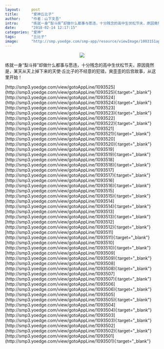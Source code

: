 ```yaml
---
layout:     post
title:      "爱神丘比子"
author:     "作者：山下文吾"
intro:      "练就一身“梨斗摔”却做什么都事与愿违，十分残念的高中生伏松节夫，原因竟然是，某天从天上掉下来的天使·丘比子的不经意的犯错，爽歪歪的后宫故事，从这里开始！"
date:       "2018-02-14 12:17:15"
categories: "爱神"
tags:       "丘比子"
image:      "http://smp.yoedge.com/smp-app/resource/viewImage/1003151appline.png"
---
```

<div style="text-align: center">
<p><img src="http://smp.yoedge.com/smp-app/resource/viewImage/1003151appline.png"/></p>
</div>
<p class="post-meta">
<span>练就一身“梨斗摔”却做什么都事与愿违，十分残念的高中生伏松节夫，原因竟然是，某天从天上掉下来的天使·丘比子的不经意的犯错，爽歪歪的后宫故事，从这里开始！</span>
</p>
[http://smp3.yoedge.com/view/gotoAppLine/1093525](http://smp3.yoedge.com/view/gotoAppLine/1093525){:target="_blank"}
[http://smp3.yoedge.com/view/gotoAppLine/1093524](http://smp3.yoedge.com/view/gotoAppLine/1093524){:target="_blank"}
[http://smp3.yoedge.com/view/gotoAppLine/1093523](http://smp3.yoedge.com/view/gotoAppLine/1093523){:target="_blank"}
[http://smp3.yoedge.com/view/gotoAppLine/1093522](http://smp3.yoedge.com/view/gotoAppLine/1093522){:target="_blank"}
[http://smp3.yoedge.com/view/gotoAppLine/1093521](http://smp3.yoedge.com/view/gotoAppLine/1093521){:target="_blank"}
[http://smp3.yoedge.com/view/gotoAppLine/1093520](http://smp3.yoedge.com/view/gotoAppLine/1093520){:target="_blank"}
[http://smp3.yoedge.com/view/gotoAppLine/1093519](http://smp3.yoedge.com/view/gotoAppLine/1093519){:target="_blank"}
[http://smp3.yoedge.com/view/gotoAppLine/1093518](http://smp3.yoedge.com/view/gotoAppLine/1093518){:target="_blank"}
[http://smp3.yoedge.com/view/gotoAppLine/1093517](http://smp3.yoedge.com/view/gotoAppLine/1093517){:target="_blank"}
[http://smp3.yoedge.com/view/gotoAppLine/1093516](http://smp3.yoedge.com/view/gotoAppLine/1093516){:target="_blank"}
[http://smp3.yoedge.com/view/gotoAppLine/1093515](http://smp3.yoedge.com/view/gotoAppLine/1093515){:target="_blank"}
[http://smp3.yoedge.com/view/gotoAppLine/1093514](http://smp3.yoedge.com/view/gotoAppLine/1093514){:target="_blank"}
[http://smp3.yoedge.com/view/gotoAppLine/1093513](http://smp3.yoedge.com/view/gotoAppLine/1093513){:target="_blank"}
[http://smp3.yoedge.com/view/gotoAppLine/1093512](http://smp3.yoedge.com/view/gotoAppLine/1093512){:target="_blank"}
[http://smp3.yoedge.com/view/gotoAppLine/1093511](http://smp3.yoedge.com/view/gotoAppLine/1093511){:target="_blank"}
[http://smp3.yoedge.com/view/gotoAppLine/1093510](http://smp3.yoedge.com/view/gotoAppLine/1093510){:target="_blank"}
[http://smp3.yoedge.com/view/gotoAppLine/1093509](http://smp3.yoedge.com/view/gotoAppLine/1093509){:target="_blank"}
[http://smp3.yoedge.com/view/gotoAppLine/1093508](http://smp3.yoedge.com/view/gotoAppLine/1093508){:target="_blank"}
[http://smp3.yoedge.com/view/gotoAppLine/1093507](http://smp3.yoedge.com/view/gotoAppLine/1093507){:target="_blank"}
[http://smp3.yoedge.com/view/gotoAppLine/1093506](http://smp3.yoedge.com/view/gotoAppLine/1093506){:target="_blank"}
[http://smp3.yoedge.com/view/gotoAppLine/1093505](http://smp3.yoedge.com/view/gotoAppLine/1093505){:target="_blank"}
[http://smp3.yoedge.com/view/gotoAppLine/1093504](http://smp3.yoedge.com/view/gotoAppLine/1093504){:target="_blank"}
[http://smp3.yoedge.com/view/gotoAppLine/1093503](http://smp3.yoedge.com/view/gotoAppLine/1093503){:target="_blank"}
[http://smp3.yoedge.com/view/gotoAppLine/1093502](http://smp3.yoedge.com/view/gotoAppLine/1093502){:target="_blank"}
[http://smp3.yoedge.com/view/gotoAppLine/1093501](http://smp3.yoedge.com/view/gotoAppLine/1093501){:target="_blank"}


